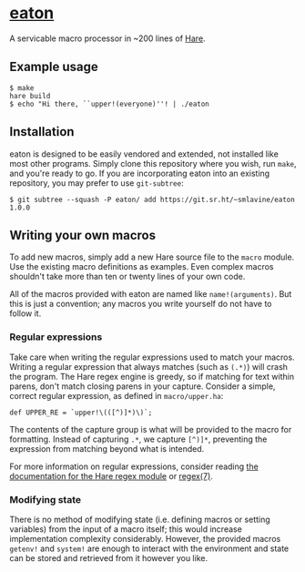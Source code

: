 # [eaton](https://sr.ht/~smlavine/eaton)

A servicable macro processor in ~200 lines of [Hare](https://harelang.org).

## Example usage

```shell-session
$ make
hare build
$ echo "Hi there, ``upper!(everyone)''! | ./eaton
```

## Installation

eaton is designed to be easily vendored and extended, not installed like
most other programs. Simply clone this repository where you wish, run
`make`, and you're ready to go. If you are incorporating eaton into an
existing repository, you may prefer to use `git-subtree`:

```shell-session
$ git subtree --squash -P eaton/ add https://git.sr.ht/~smlavine/eaton 1.0.0
```

## Writing your own macros

To add new macros, simply add a new Hare source file to the `macro`
module. Use the existing macro definitions as examples. Even complex
macros shouldn't take more than ten or twenty lines of your own code.

All of the macros provided with eaton are named like `name!(arguments)`.
But this is just a convention; any macros you write yourself do not have
to follow it.

### Regular expressions

Take care when writing the regular expressions used to match your
macros. Writing a regular expression that always matches (such as
`(.*)`) will crash the program. The Hare regex engine is greedy, so if
matching for text within parens, don't match closing parens in your
capture. Consider a simple, correct regular expression, as defined in
`macro/upper.ha`:

```hare
def UPPER_RE = `upper!\(([^)]*)\)`;
```

The contents of the capture group is what will be provided to the macro
for formatting. Instead of capturing `.*`, we capture `[^)]*`,
preventing the expression from matching beyond what is intended.

For more information on regular expressions, consider reading [the
documentation for the Hare regex module](https:/docs.harelang.org/regex)
or [regex(7)](https://linux.die.net/man/7/regex).

### Modifying state

There is no method of modifying state (i.e. defining macros or setting
variables) from the input of a macro itself; this would increase
implementation complexity considerably. However, the provided macros
`getenv!` and `system!` are enough to interact with the environment
and state can be stored and retrieved from it however you like.
